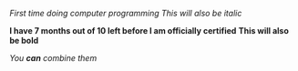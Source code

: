 *First time doing computer programming*
_This will also be italic_

**I have 7 months out of 10 left before I am officially certified**
__This will also be bold__

_You **can** combine them_
